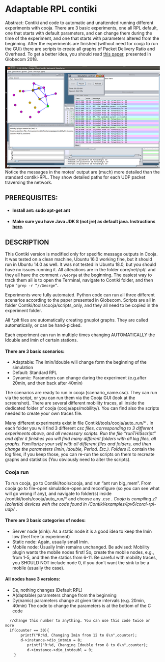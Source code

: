 # Adaptable RPL contiki
Abstract: Contiki and code to automatic and unattended running different experiments with cooja. There are 3 basic experiments, one all RPL default, one that starts with default parameters, and can change them during the time of the experiment, and one that starts with parameters altered from the beginning. After the experiments are finished (without need for cooja to run the GUI) there are scripts to create all graphs of Packet Delivery Ratio and Overhead. 
To get a better idea, you should read [this paper](http://swn.uom.gr/storage/app/media/uploaded-files/Routing%20under%20heterogeneity%20and%20mobility%20for%20the%20Internet.pdf), presented in Globecom 2018.

![cooja](cooja-screenshot.png)
Notice the messages in the motes' output are (much) more detailed than the standard contiki-RPL. They show detailed paths for each UDP packet traversing the network.

## PREREQUISITES:
* #### Install ant: sudo apt-get ant
* #### Make sure you have Java JDK 8 (not jre) as default java. Instructions [here](https://www.digitalocean.com/community/tutorials/how-to-install-java-with-apt-get-on-ubuntu-16-04).
 
## DESCRIPTION
This Contiki version is modified only for specific message outputs in Cooja.
It was tested on a clean machine, Ubuntu 16.0 working fine, but it should run in Ubuntu 14.0 as well. It was not tested in Ubuntu 18.0, but you should have no issues running it. 
All alterations are in the folder core/net/rpl/*.* and they all have the comment ```//George``` at the beginning.
The easiest way to track them all is to open the Terminal, navigate to Contiki folder, and then type ```“grep -r “//George”```.

Experiments were fully automated.
Python code can run all three different scenarios according to the paper presented in Globecom.
Scripts are all in folder Contiki/tools/cooja/scripts_only, and they all need to be copied in the experiment folder.

All *.plt files are automatically creating gnuplot graphs. They are called automatically, or can be hand-picked.

Each experiment can run in multiple times changing AUTOMATICALLY the Idouble and Imin of certain stations.
#### There are 3 basic scenarios:
* Adaptable: The Imin/Idouble will change form the beginning of the simulation
* Default: Standard RPL
* Dynamic: Parameters can change during the experiment (e.g.after 20min, and then back after 40min)

The scenarios are ready to run in cooja (scenario_name.csc). They can run via the script, or you can run them via the Cooja GUI (look at the screenshot).
There are several different mobility traces, all inside the dedicated folder of cooja (cooja/aps/mobility/). You can find also the scripts needed to create your own traces file.

Many different experiments exist in file Contiki/tools/cooja/auto_run/* . In each folder you will find 3 different *csc files, corresponding to 3 different experiments above, and all necessary scripts. Run the file “runTHISscript” and after it finishes you will find many different folders with all log files, all graphs. Familiarize your self with all different files and folders, and then change the parameters (Imin, Idouble, Period. Etc.). Folders iL* contain the log files, if you keep those, you can re-run the scripts on them to recreate graphs and statistics (You obviously need to alter the scripts).

### Cooja run
To run cooja, go to Contiki/tools/cooja, and run “ant run big_mem”.
From cooja go to file-open simulation-open and reconfigure (so you can see what will go wrong if any), and navigate to folder(s) inside /contiki/tools/cooja/auto_run/* and choose any *.csc . 
Cooja is compiling z1 (zolertia) devices with the code found in /Contiki/examples/ipv6/coral-rpl-udp/* . 
#### There are 3 basic categories of nodes:
* Server node (sink): As a static node it is a good idea to keep the Imin low (feel free to experiment)
* Static node: Again, usually small Imin.
* Mobile node: Usually Imin remains unchanged. Be advised: Mobility plugin wants the mobile nodes first! So, create the mobile nodes, e.g., from 1-5, and then the statics from 6-11. Be careful with mobility traces, you SHOULD NOT include node 0, if you don’t want the sink to be a mobile (usually the case).
#### All nodes have 3 versions: 
* De, nothing changes (Default RPL)
* A(daptable) parameters change from the beginning
* Dy(namic) parameters change at given time intervals (e.g. 20min, 40min)
The code to change the parameters is at the bottom of the C code
```
  //change this number to anything. You can use this code twice or more  
  if(counter == 30){ 
       printf("R:%d, Changing Imin from 12 to 8\n",counter);
       d->instance->dio_intmin = 8;		  
		  printf("R:%d, Changing Idouble from 8 to 0\n",counter);
		  d->instance->dio_intdoubl = 0;
    }
```




